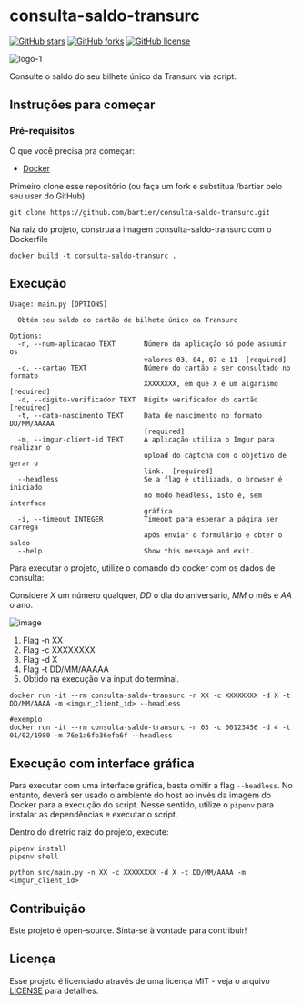 # consulta-saldo-transurc


[![GitHub stars](https://img.shields.io/github/stars/bartier/consulta-saldo-transurc)](https://github.com/bartier/consulta-saldo-transurc/stargazers)
[![GitHub forks](https://img.shields.io/github/forks/bartier/consulta-saldo-transurc)](https://github.com/bartier/consulta-saldo-transurc/network)
[![GitHub license](https://img.shields.io/github/license/bartier/consulta-saldo-transurc)](https://github.com/bartier/consulta-saldo-transurc/blob/master/LICENSE)

![logo-1](https://user-images.githubusercontent.com/18057391/68075529-8aa51e00-fd87-11e9-9d51-83b8a9d53a4a.png)


Consulte o saldo do seu bilhete único da Transurc via script.

## Instruções para começar

### Pré-requisitos

O que você precisa pra começar:

- [Docker](https://docs.docker.com/install/)

Primeiro clone esse repositório (ou faça um fork e substitua /bartier pelo seu user do GitHub)

```
git clone https://github.com/bartier/consulta-saldo-transurc.git
```

Na raiz do projeto, construa a imagem consulta-saldo-transurc com o Dockerfile

```
docker build -t consulta-saldo-transurc .
```

## Execução

```
Usage: main.py [OPTIONS]

  Obtém seu saldo do cartão de bilhete único da Transurc

Options:
  -n, --num-aplicacao TEXT       Número da aplicação só pode assumir os
                                 valores 03, 04, 07 e 11  [required]
  -c, --cartao TEXT              Número do cartão a ser consultado no formato
                                 XXXXXXXX, em que X é um algarismo  [required]
  -d, --digito-verificador TEXT  Digito verificador do cartão  [required]
  -t, --data-nascimento TEXT     Data de nascimento no formato DD/MM/AAAAA
                                 [required]
  -m, --imgur-client-id TEXT     A aplicação utiliza o Imgur para realizar o
                                 upload do captcha com o objetivo de gerar o
                                 link.  [required]
  --headless                     Se a flag é utilizada, o browser é iniciado
                                 no modo headless, isto é, sem interface
                                 gráfica
  -i, --timeout INTEGER          Timeout para esperar a página ser carrega
                                 após enviar o formulário e obter o saldo
  --help                         Show this message and exit.
```

Para executar o projeto, utilize o comando do docker com os dados de consulta:

Considere *X* um número qualquer, *DD* o dia do aniversário, *MM* o mês e *AA* o ano.

![image](https://user-images.githubusercontent.com/18057391/68170383-487a0900-ff4e-11e9-9a6a-f1f90a78737a.png)

1. Flag -n XX
2. Flag -c XXXXXXXX
3. Flag -d X
4. Flag -t DD/MM/AAAAA
5. Obtido na execução via input do terminal.


```
docker run -it --rm consulta-saldo-transurc -n XX -c XXXXXXXX -d X -t DD/MM/AAAA -m <imgur_client_id> --headless

#exemplo
docker run -it --rm consulta-saldo-transurc -n 03 -c 00123456 -d 4 -t 01/02/1980 -m 76e1a6fb36efa6f --headless
```

## Execução com interface gráfica

Para executar com uma interface gráfica, basta omitir a flag `--headless`. No entanto, deverá ser usado o ambiente do host ao invés da imagem do Docker para a execução do script. Nesse sentido, utilize o `pipenv` para instalar as dependências e executar o script. 

Dentro do diretrio raiz do projeto, execute:

```
pipenv install
pipenv shell

python src/main.py -n XX -c XXXXXXXX -d X -t DD/MM/AAAA -m <imgur_client_id>
```

## Contribuição

Este projeto é open-source. Sinta-se à vontade para contribuir!

## Licença

Esse projeto é licenciado através de uma licença MIT - veja o arquivo [LICENSE](LICENSE) para detalhes.
